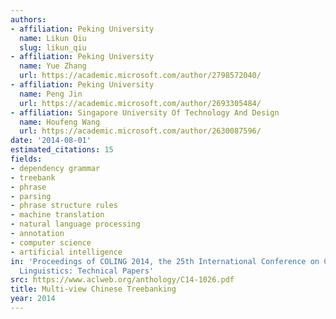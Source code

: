 ```yaml
---
authors:
- affiliation: Peking University
  name: Likun Qiu
  slug: likun_qiu
- affiliation: Peking University
  name: Yue Zhang
  url: https://academic.microsoft.com/author/2798572040/
- affiliation: Peking University
  name: Peng Jin
  url: https://academic.microsoft.com/author/2693305484/
- affiliation: Singapore University Of Technology And Design
  name: Houfeng Wang
  url: https://academic.microsoft.com/author/2630087596/
date: '2014-08-01'
estimated_citations: 15
fields:
- dependency grammar
- treebank
- phrase
- parsing
- phrase structure rules
- machine translation
- natural language processing
- annotation
- computer science
- artificial intelligence
in: 'Proceedings of COLING 2014, the 25th International Conference on Computational
  Linguistics: Technical Papers'
src: https://www.aclweb.org/anthology/C14-1026.pdf
title: Multi-view Chinese Treebanking
year: 2014
---
```

